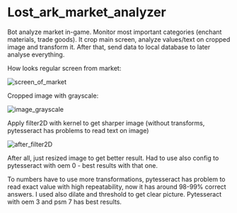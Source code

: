 # Lost_ark_market_analyzer

Bot analyze market in-game. Monitor most important categories (enchant materials, trade goods). It crop main screen, analyze values/text on cropped image and transform it. After that, send data to local database to later analyse everything.


How looks regular screen from market:

![screen_of_market](https://user-images.githubusercontent.com/87129963/160636777-a162649d-9c05-4f82-b145-3d23881eb1cb.PNG)


Cropped image with grayscale:

![image_grayscale](https://user-images.githubusercontent.com/87129963/160633526-ebe5f9af-4bdb-4d15-bd6b-808db982fe1d.png)


Apply filter2D with kernel to get sharper image (without transforms, pytesseract has problems to read text on image)

![after_filter2D](https://user-images.githubusercontent.com/87129963/160633872-c4520dc3-724a-478c-afa8-25efb7d3ee89.png)

After all, just resized image to get better result.
Had to use also config to pytesseract with oem 0 - best results with that one.

To numbers have to use more transformations, pytesseract has problem to read exact value with high repeatability, now it has around 98-99% correct answers. I used also dilate and threshold to get clear picture. 
Pytesseract with oem 3 and psm 7 has best results.
